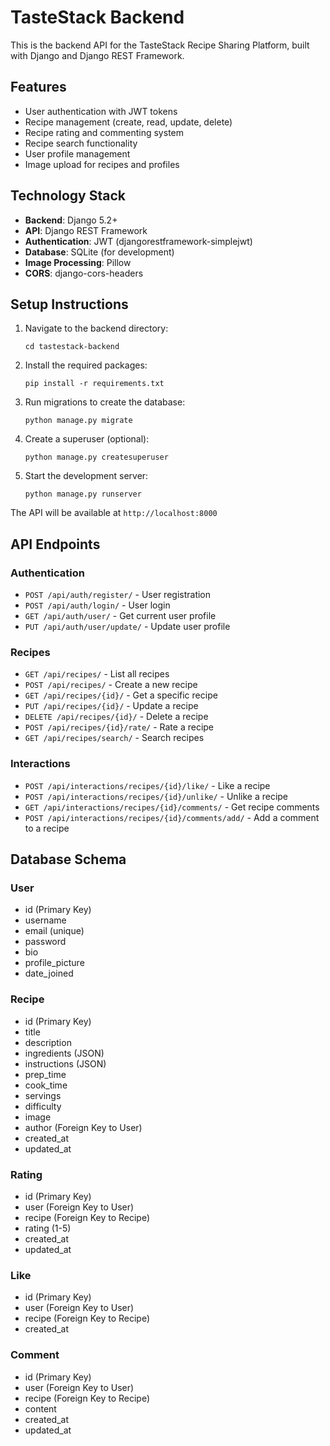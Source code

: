# TasteStack Backend

This is the backend API for the TasteStack Recipe Sharing Platform, built with Django and Django REST Framework.

## Features

- User authentication with JWT tokens
- Recipe management (create, read, update, delete)
- Recipe rating and commenting system
- Recipe search functionality
- User profile management
- Image upload for recipes and profiles

## Technology Stack

- **Backend**: Django 5.2+
- **API**: Django REST Framework
- **Authentication**: JWT (djangorestframework-simplejwt)
- **Database**: SQLite (for development)
- **Image Processing**: Pillow
- **CORS**: django-cors-headers

## Setup Instructions

1. Navigate to the backend directory:
   ```
   cd tastestack-backend
   ```

2. Install the required packages:
   ```
   pip install -r requirements.txt
   ```

3. Run migrations to create the database:
   ```
   python manage.py migrate
   ```

4. Create a superuser (optional):
   ```
   python manage.py createsuperuser
   ```

5. Start the development server:
   ```
   python manage.py runserver
   ```

The API will be available at `http://localhost:8000`

## API Endpoints

### Authentication
- `POST /api/auth/register/` - User registration
- `POST /api/auth/login/` - User login
- `GET /api/auth/user/` - Get current user profile
- `PUT /api/auth/user/update/` - Update user profile

### Recipes
- `GET /api/recipes/` - List all recipes
- `POST /api/recipes/` - Create a new recipe
- `GET /api/recipes/{id}/` - Get a specific recipe
- `PUT /api/recipes/{id}/` - Update a recipe
- `DELETE /api/recipes/{id}/` - Delete a recipe
- `POST /api/recipes/{id}/rate/` - Rate a recipe
- `GET /api/recipes/search/` - Search recipes

### Interactions
- `POST /api/interactions/recipes/{id}/like/` - Like a recipe
- `POST /api/interactions/recipes/{id}/unlike/` - Unlike a recipe
- `GET /api/interactions/recipes/{id}/comments/` - Get recipe comments
- `POST /api/interactions/recipes/{id}/comments/add/` - Add a comment to a recipe

## Database Schema

### User
- id (Primary Key)
- username
- email (unique)
- password
- bio
- profile_picture
- date_joined

### Recipe
- id (Primary Key)
- title
- description
- ingredients (JSON)
- instructions (JSON)
- prep_time
- cook_time
- servings
- difficulty
- image
- author (Foreign Key to User)
- created_at
- updated_at

### Rating
- id (Primary Key)
- user (Foreign Key to User)
- recipe (Foreign Key to Recipe)
- rating (1-5)
- created_at
- updated_at

### Like
- id (Primary Key)
- user (Foreign Key to User)
- recipe (Foreign Key to Recipe)
- created_at

### Comment
- id (Primary Key)
- user (Foreign Key to User)
- recipe (Foreign Key to Recipe)
- content
- created_at
- updated_at